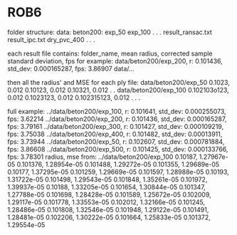 # ROB6


folder structure:
data:
	beton200:
		exp_50
		exp_100
		.
		.
		.
		result_ransac.txt
		result_ipc.txt
	dry_pvc_400
	.
	.
	.
	

each result file contains:
folder_name, mean radius, corrected sample standard deviation, fps
for example:
data/beton200/exp_200, r: 0.101436, std_dev: 0.000165287, fps: 3.86907
data/...

then all the radius' and MSE for each ply file:
data/beton200/exp_50
0.1023, 0.012
0.10123, 0.012
0.10321, 0.012
.
.
data/beton200/exp_100
0.102103o123, 0.012
0.1023123, 0.012
0.102315123, 0.012
.
.
.


full example:
../data/beton200/exp_100, r: 0.101641, std_dev: 0.000255073, fps: 3.62214
../data/beton200/exp_200, r: 0.101436, std_dev: 0.000165287, fps: 3.79161
../data/beton200/exp_300, r: 0.101427, std_dev: 0.000109219, fps: 3.75038
../data/beton200/exp_400, r: 0.101482, std_dev: 0.00013911, fps: 3.73944
../data/beton200/exp_50, r: 0.102607, std_dev: 0.000781884, fps: 3.86608
../data/beton200/exp_500, r: 0.101425, std_dev: 0.000133766, fps: 3.78301
radius, mse from: ../data/beton200/exp_100
0.10187, 1.27967e-05
0.101376, 1.28954e-05
0.101488, 1.29272e-05
0.101355, 1.29689e-05
0.10177, 1.37295e-05
0.101259, 1.29669e-05
0.101597, 1.28988e-05
0.10193, 1.31722e-05
0.101498, 1.29543e-05
0.101848, 1.35261e-05
0.101972, 1.39937e-05
0.10188, 1.33205e-05
0.101654, 1.30844e-05
0.101347, 1.27788e-05
0.101698, 1.28428e-05
0.101589, 1.25672e-05
0.102009, 1.29117e-05
0.101778, 1.33553e-05
0.102012, 1.32166e-05
0.101245, 1.28486e-05
0.101808, 1.32546e-05
0.101948, 1.29122e-05
0.101491, 1.28481e-05
0.102206, 1.30222e-05
0.101664, 1.25833e-05
0.101372, 1.29554e-05